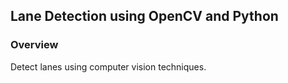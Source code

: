 ## Lane Detection using OpenCV and Python

### Overview

Detect lanes using computer vision techniques. 
